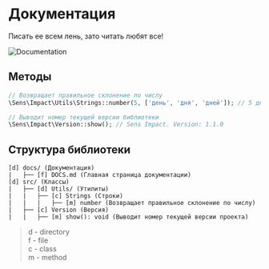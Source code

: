 # Документация
Писать ее всем лень, зато читать любят все!

![Documentation](https://d33wubrfki0l68.cloudfront.net/8f5837fc1ea5842376df1e8f9689a2e50ba11581/d63cb/assets/images/uploads/uxdocumentation.png)

## Методы
```php
// Возвращает правильное склонение по числу
\Sens\Impact\Utils\Strings::number(5, ['день', 'дня', 'дней']); // 5 дней

// Выводит номер текущей версии библиотеки
\Sens\Impact\Version::show(); // Sens Impact. Version: 1.1.0
```
## Структура библиотеки
```
[d] docs/ (Документация)
|   ├── [f] DOCS.md (Главная страница документации)
[d] src/ (Классы)
|   ├── [d] Utils/ (Утилиты)
|   |   ├── [c] Strings (Строки)
|   |   |   ├── [m] number (Возвращает правильное склонение по числу)
|   ├── [c] Version (Версия)
|   |   ├── [m] show(): void (Выводит номер текущей версии проекта)
```
> d - directory<br>
> f - file<br>
> c - class<br>
> m - method<br>